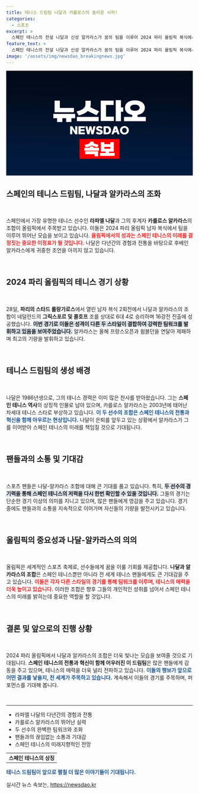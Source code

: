 ```yaml
---
title: 테니스 드림팀 나달과 카를로스의 놀라운 시작!
categories:
  - 스포츠
excerpt: >
  스페인 테니스의 전설 나달과 신성 알카라스가 꿈의 팀을 이루어 2024 파리 올림픽 복식에서 기분 좋은 첫 승리를 거두었습니다! 이 둘의 환상적인 조합은 테니스 팬들의 관심을 한껏 끌고 있습니다.
feature_text: >
  스페인 테니스의 전설 나달과 신성 알카라스가 꿈의 팀을 이루어 2024 파리 올림픽 복식에서 기분 좋은 첫 승리를 거두었습니다! 이 둘의 환상적인 조합은 테니스 팬들의 관심을 한껏 끌고 있습니다.
image: '/assets/img/newsdao_breakingnews.jpg'
---
```


<p><img src="/assets/img/newsdao_breakingnews.jpg" alt="koreaapp 속보" /></p>

<h2 data-ke-size="size26">스페인의 테니스 드림팀, 나달과 알카라스의 조화</h2>

<p data-ke-size="size16">&nbsp;</p>

<p>스페인에서 가장 유명한 테니스 선수인 <b>라파엘 나달</b>과 그의 후계자 <b>카를로스 알카라스</b>의 조합이 올림픽에서 주목받고 있습니다. 이들은 2024 파리 올림픽 남자 복식에서 팀을 이루어 뛰어난 모습을 보이고 있습니다. <b><span style="color: #ee2323;">올림픽에서의 성과는 스페인 테니스의 미래를 결정짓는 중요한 이정표가 될 것입니다.</span></b> 나달은 다년간의 경험과 전통을 바탕으로 후배인 알카라스에게 귀중한 조언을 아끼지 않고 있습니다.</p>

<p data-ke-size="size16">&nbsp;</p>

<h2 data-ke-size="size26">2024 파리 올림픽의 테니스 경기 상황</h2>

<p data-ke-size="size16">&nbsp;</p>

<p>28일, <b>파리의 스타드 롤랑가로스</b>에서 열린 남자 복식 2회전에서 나달과 알카라스의 조합이 네덜란드의 <b>그릭스포르 및 콜호프</b> 조를 상대로 6대 4로 승리하며 16강전 진출에 성공했습니다. <b><span style="background-color: #21538527;">이번 경기로 이들은 성격이 다른 두 스타일이 결합하여 강력한 팀워크를 발휘하고 있음을 보여주었습니다.</span></b> 알카라스는 올해 프랑스오픈과 윔블던을 연달아 제패하며 최고의 기량을 발휘하고 있습니다.</p>

<p data-ke-size="size16">&nbsp;</p>

<h2 data-ke-size="size26">테니스 드림팀의 생성 배경</h2>

<p data-ke-size="size16">&nbsp;</p>

<p>나달은 1986년생으로, 그의 테니스 경력은 이미 많은 찬사를 받아왔습니다. 그는 <b>스페인 테니스 역사</b>의 상징적 인물로 남아 있으며, 카를로스 알카라스는 2003년에 태어난 차세대 테니스 스타로 부상하고 있습니다. <b><span style="color: #1a5490;">이 두 선수의 조합은 스페인 테니스의 전통과 혁신을 함께 아우르는 현상입니다.</span></b> 나달이 은퇴를 앞두고 있는 상황에서 알카라스가 그를 이어받아 스페인 테니스의 미래를 책임질 것으로 기대됩니다.</p>

<p data-ke-size="size16">&nbsp;</p>

<h2 data-ke-size="size26">팬들과의 소통 및 기대감</h2>

<p data-ke-size="size16">&nbsp;</p>

<p>스포츠 팬들은 나달-알카라스 조합에 대해 큰 기대를 품고 있습니다. 특히, <b><span style="background-color: #21538527;">두 선수의 경기력을 통해 스페인 테니스의 저력을 다시 한번 확인할 수 있을 것입니다.</span></b> 그들의 경기는 단순한 경기 이상의 의미를 지니고 있으며, 많은 팬들에게 영감을 주고 있습니다. 경기 중에도 팬들과의 소통을 지속적으로 이어가며 자신들의 기량을 발전시키고 있습니다.</p>

<p data-ke-size="size16">&nbsp;</p>

<h2 data-ke-size="size26">올림픽의 중요성과 나달-알카라스의 의의</h2>

<p data-ke-size="size16">&nbsp;</p>

<p>올림픽은 세계적인 스포츠 축제로, 선수들에게 꿈을 이룰 기회를 제공합니다. <b>나달과 알카라스의 조합</b>은 스페인 테니스뿐만 아니라 전 세계 테니스 팬들에게도 큰 기대감을 주고 있습니다. <b><span style="color: #ee2323;">이들은 각자 다른 스타일의 경기를 통해 팀워크를 이루며, 테니스의 매력을 더욱 높이고 있습니다.</span></b> 이러한 조합은 향후 그들의 개인적인 성취를 넘어서 스페인 테니스의 미래를 밝히는데 중요한 역할을 할 것입니다.</p>

<p data-ke-size="size16">&nbsp;</p>

<h2 data-ke-size="size26">결론 및 앞으로의 진행 상황</h2>

<p data-ke-size="size16">&nbsp;</p>

<p>2024 파리 올림픽에서 나달과 알카라스의 조합은 더욱 빛나는 모습을 보여줄 것으로 기대됩니다. <b>스페인 테니스의 전통과 혁신이 함께 어우러진 이 드림팀</b>은 많은 팬들에게 감동을 주고 있으며, 테니스의 매력을 더욱 널리 전파하고 있습니다. <b><span style="color: #1a5490;">이들의 행보가 앞으로 어떤 결과를 낳을지, 전 세계가 주목하고 있습니다.</span></b> 계속해서 이들의 경기를 주목하며, 퍼포먼스를 기대해 봅니다.</p>

<p data-ke-size="size16">&nbsp;</p>

<hr>

<ul>
    <li>라파엘 나달의 다년간의 경험과 전통</li>
    <li>카를로스 알카라스의 뛰어난 실력</li>
    <li>두 선수의 완벽한 팀워크와 조화</li>
    <li>팬들과의 끊임없는 소통과 기대감</li>
    <li>스페인 테니스의 미래지향적인 전망</li>
</ul>

<table style="width: 100%;">
    <tr>
        <td style="text-align: center; height: 17px;"><b>스페인 테니스의 상징</b></td>
    </tr>
</table>

<p><b><span style="color: #1a5490;">테니스 드림팀이 앞으로 펼칠 더 많은 이야기들이 기대됩니다.</span></b></p>
실시간 뉴스 속보는, <a href="https://newsdao.kr" rel="dofollow">https://newsdao.kr</a>


